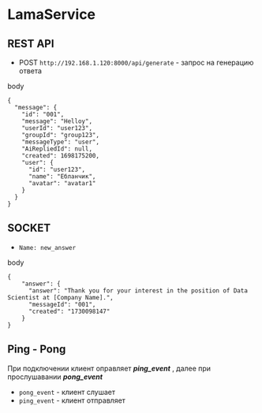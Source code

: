 # **LamaService**


## REST API
- POST `http://192.168.1.120:8000/api/generate` - запрос на генерацию ответа

body 
```
{
  "message": {
    "id": "001",
    "message": "Helloy",
    "userId": "user123",
    "groupId": "group123",
    "messageType": "user",
    "AiRepliedId": null,
    "created": 1698175200,
    "user": {
      "id": "user123",
      "name": "Ебланчик",
      "avatar": "avatar1"
    }
  }
}
```

## SOCKET
- `Name: new_answer`
  
 body 
 
  ```
  {
      "answer": {
        "answer": "Thank you for your interest in the position of Data Scientist at [Company Name].",
        "messageId": "001",
        "created": "1730098147"
      }
  }
  ```

## Ping - Pong
При подключении клиент оправляет ***ping_event*** , далее при прослушавании ***pong_event***
  - `pong_event`  - клиент слушает
  - `ping_event`  - клиент отправляет
